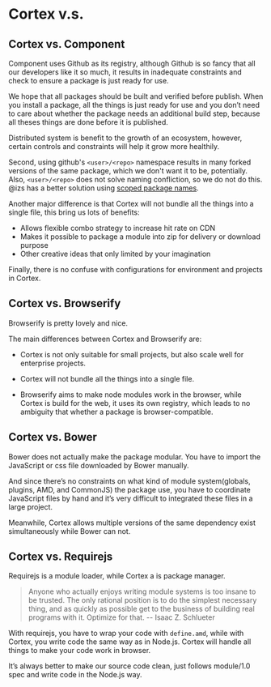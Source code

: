 # Cortex v.s.

## Cortex vs. Component

Component uses Github as its registry, although Github is so fancy that all our developers like it so much, it  results in inadequate constraints and check to ensure a package is just ready for use.

We hope that all packages should be built and verified before publish. When you install a package, all the things is just ready for use and you don’t need to care about whether the package needs an additional build step, because all theses things are done before it is published.

Distributed system is benefit to the growth of an ecosystem, however, certain controls and constraints will help it grow more healthily.

Second, using github's `<user>/<repo>` namespace results in many forked versions of the same package, which we don't want it to be, potentially. Also, `<user>/<repo>` does not solve naming confliction, so we do not do this. @izs has a better solution using [scoped package names](https://github.com/npm/npm/issues/5239).


Another major difference is that Cortex will not bundle all the things into a single file, this bring us lots of benefits:
- Allows flexible combo strategy to increase hit rate on CDN
- Makes it possible to package a module into zip for delivery or download purpose
- Other creative ideas that only limited by your imagination

Finally, there is no confuse with configurations for environment and projects in Cortex.

## Cortex vs. Browserify

Browserify is pretty lovely and nice.

The main differences between Cortex and Browserify are:

- Cortex is not only suitable for small projects,  but also scale well for enterprise projects.

- Cortex will not bundle all the things into a single file.

- Browserify aims to make node modules work in the browser, while Cortex is build for the web, it uses its own registry, which leads to no ambiguity that whether a package is  browser-compatible.


## Cortex vs. Bower

Bower does not actually make the package modular. You have to import the JavaScript or css file downloaded by Bower manually.

And since there’s no constraints on what kind of module system(globals, plugins, AMD, and CommonJS) the package use, you have to coordinate JavaScript files by hand and it’s very difficult to integrated these files in a large project.


Meanwhile, Cortex allows multiple versions of the same dependency exist simultaneously while Bower can not.

## Cortex vs. Requirejs

Requirejs is a module loader, while Cortex a is package manager.

> Anyone who actually enjoys writing module systems is too insane to be trusted. The only rational position is to do the simplest necessary thing, and as quickly as possible get to the business of building real programs with it. Optimize for that.
> -- Isaac Z. Schlueter

With requirejs, you have to wrap your code with `define.amd`, while with Cortex, you write code the same way as in Node.js. Cortex will handle all things to make your code work in browser.

It’s always better to make our source code clean, just follows module/1.0 spec and write code in the Node.js way.





